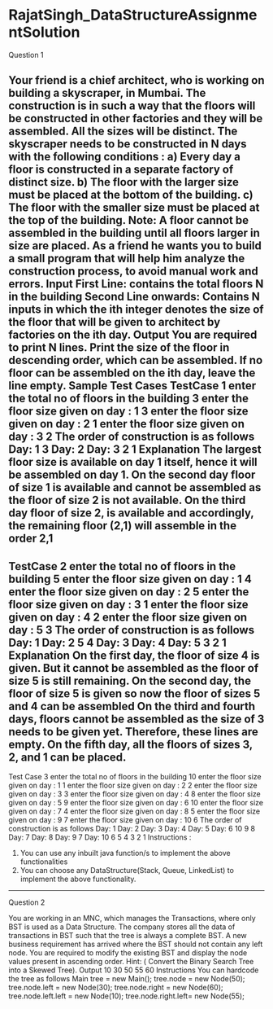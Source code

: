 # RajatSingh_DataStructureAssignmentSolution


Question 1 

Your friend is a chief architect, who is working on building a skyscraper, in Mumbai. The
construction is in such a way that the floors will be constructed in other factories and they will be
assembled. All the sizes will be distinct.
The skyscraper needs to be constructed in N days with the following conditions :
a) Every day a floor is constructed in a separate factory of distinct size.
b) The floor with the larger size must be placed at the bottom of the building.
c) The floor with the smaller size must be placed at the top of the building.
Note: A floor cannot be assembled in the building until all floors larger in size are placed.
As a friend he wants you to build a small program that will help him analyze the construction
process, to avoid manual work and errors.
Input
First Line: contains the total floors N in the building
Second Line onwards: Contains N inputs in which the ith integer denotes the size of the floor
that will be given to architect by factories on the ith day.
Output
You are required to print N lines. Print the size of the floor in descending order, which can be
assembled.
If no floor can be assembled on the ith day, leave the line empty.
Sample Test Cases
TestCase 1
enter the total no of floors in the building
3
enter the floor size given on day : 1
3
enter the floor size given on day : 2
1
enter the floor size given on day : 3
2
The order of construction is as follows
Day: 1
3
Day: 2
Day: 3
2 1
Explanation
The largest floor size is available on day 1 itself, hence it will be assembled on day 1.
On the second day floor of size 1 is available and cannot be assembled as the floor of size 2 is
not available.
On the third day floor of size 2, is available and accordingly, the remaining floor (2,1) will
assemble in the order 2,1
--------------------------------------------------------------------------------------------------------------------------
TestCase 2
enter the total no of floors in the building
5
enter the floor size given on day : 1
4
enter the floor size given on day : 2
5
enter the floor size given on day : 3
1
enter the floor size given on day : 4
2
enter the floor size given on day : 5
3
The order of construction is as follows
Day: 1
Day: 2
5 4
Day: 3
Day: 4
Day: 5
3 2 1
Explanation
On the first day, the floor of size 4 is given. But it cannot be assembled as the floor of size 5 is
still remaining.
On the second day, the floor of size 5 is given so now the floor of sizes 5 and 4 can be
assembled
On the third and fourth days, floors cannot be assembled as the size of 3 needs to be given yet.
Therefore, these lines are empty.
On the fifth day, all the floors of sizes 3, 2, and 1 can be placed.
--------------------------------------------------------------------------------------------------------------------------
Test Case 3
enter the total no of floors in the building
10
enter the floor size given on day : 1
1
enter the floor size given on day : 2
2
enter the floor size given on day : 3
3
enter the floor size given on day : 4
8
enter the floor size given on day : 5
9
enter the floor size given on day : 6
10
enter the floor size given on day : 7
4
enter the floor size given on day : 8
5
enter the floor size given on day : 9
7
enter the floor size given on day : 10
6
The order of construction is as follows
Day: 1
Day: 2
Day: 3
Day: 4
Day: 5
Day: 6
10 9 8
Day: 7
Day: 8
Day: 9
7
Day: 10
6 5 4 3 2 1
Instructions :
1) You can use any inbuilt java function/s to implement the above functionalities
2) You can choose any DataStructure(Stack, Queue, LinkedList) to implement the above
functionality.
-------------------------------------------------------------------------------------------------------------------------
Question 2 

You are working in an MNC, which manages the Transactions, where only BST is used as a
Data Structure. The company stores all the data of transactions in BST such that the tree is
always a complete BST.
A new business requirement has arrived where the BST should not contain any left node.
You are required to modify the existing BST and display the node values present in ascending
order.
Hint: ( Convert the Binary Search Tree into a Skewed Tree).
Output
10 30 50 55 60
Instructions
You can hardcode the tree as follows
Main tree = new Main();
tree.node = new Node(50);
tree.node.left = new Node(30);
tree.node.right = new Node(60);
tree.node.left.left = new Node(10);
tree.node.right.left= new Node(55);
